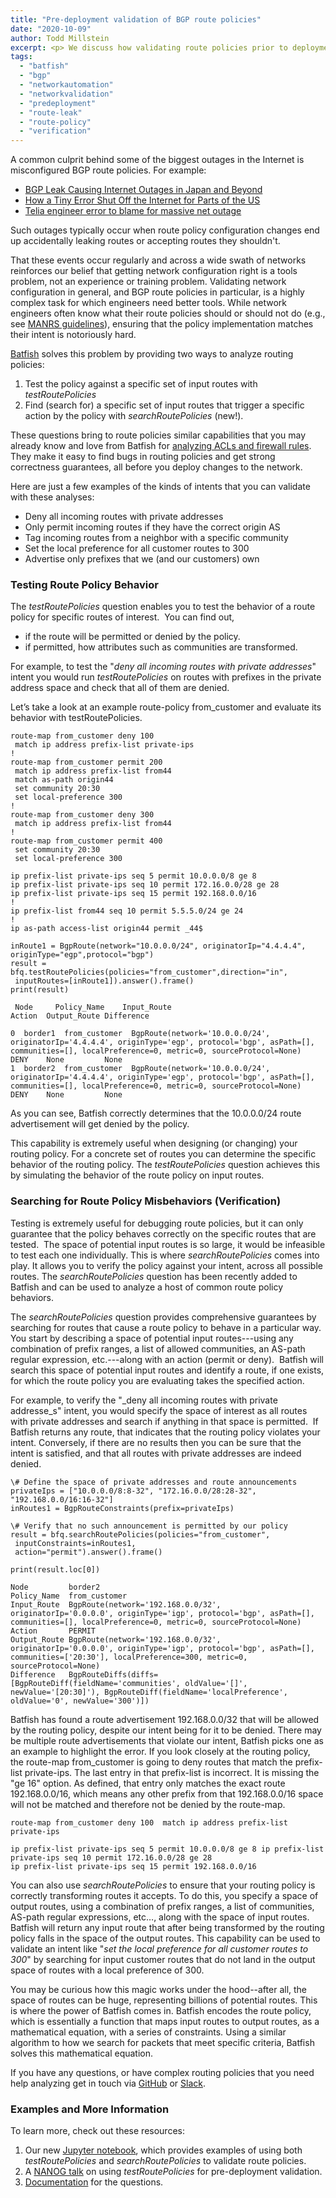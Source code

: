```yaml
---
title: "Pre-deployment validation of BGP route policies"
date: "2020-10-09"
author: Todd Millstein
excerpt: <p> We discuss how validating route policies prior to deployment can prevent outages big and small.
tags:
  - "batfish"
  - "bgp"
  - "networkautomation"
  - "networkvalidation"
  - "predeployment"
  - "route-leak"
  - "route-policy"
  - "verification"
---
```


A common culprit behind some of the biggest outages in the Internet is misconfigured BGP route policies. For example:

- [BGP Leak Causing Internet Outages in Japan and Beyond](https://www.bgpmon.net/bgp-leak-causing-internet-outages-in-japan-and-beyond/)
- [How a Tiny Error Shut Off the Internet for Parts of the US](https://www.wired.com/story/how-a-tiny-error-shut-off-the-internet-for-parts-of-the-us/)
- [Telia engineer error to blame for massive net outage](https://www.theregister.com/2016/06/20/telia_engineer_blamed_massive_net_outage/)

<!--  
![BGP Route Leak](/assets/images/bgp-route-leak-e1602110402996.png) -->

Such outages typically occur when route policy configuration changes end up accidentally leaking routes or accepting routes they shouldn't.

That these events occur regularly and across a wide swath of networks reinforces our belief that getting network configuration right is a tools problem, not an experience or training problem. Validating network configuration in general, and BGP route policies in particular, is a highly complex task for which engineers need better tools. While network engineers often know what their route policies should or should not do (e.g., see [MANRS guidelines](https://www.manrs.org/)), ensuring that the policy implementation matches their intent is notoriously hard.

[Batfish](https://github.com/batfish/batfish) solves this problem by providing two ways to analyze routing policies:

1. Test the policy against a specific set of input routes with _testRoutePolicies_
2. Find (search for) a specific set of input routes that trigger a specific action by the policy with _searchRoutePolicies_ (new!).

These questions bring to route policies similar capabilities that you may already know and love from Batfish for [analyzing ACLs and firewall rules](https://github.com/batfish/pybatfish/blob/master/jupyter_notebooks/Analyzing%20ACLs%20and%20Firewall%20Rules.ipynb). They make it easy to find bugs in routing policies and get strong correctness guarantees, all before you deploy changes to the network.

Here are just a few examples of the kinds of intents that you can validate with these analyses:

- Deny all incoming routes with private addresses
- Only permit incoming routes if they have the correct origin AS
- Tag incoming routes from a neighbor with a specific community
- Set the local preference for all customer routes to 300
- Advertise only prefixes that we (and our customers) own

### Testing Route Policy Behavior

The _testRoutePolicies_ question enables you to test the behavior of a route policy for specific routes of interest.  You can find out,

- if the route will be permitted or denied by the policy.
- if permitted, how attributes such as communities are transformed.

For example, to test the "_deny all incoming routes with private addresses_" intent you would run _testRoutePolicies_ on routes with prefixes in the private address space and check that all of them are denied.

Let’s take a look at an example route-policy from_customer and evaluate its behavior with testRoutePolicies.

```
route-map from_customer deny 100
 match ip address prefix-list private-ips
!
route-map from_customer permit 200
 match ip address prefix-list from44
 match as-path origin44
 set community 20:30
 set local-preference 300
!
route-map from_customer deny 300
 match ip address prefix-list from44
!
route-map from_customer permit 400
 set community 20:30
 set local-preference 300

ip prefix-list private-ips seq 5 permit 10.0.0.0/8 ge 8
ip prefix-list private-ips seq 10 permit 172.16.0.0/28 ge 28
ip prefix-list private-ips seq 15 permit 192.168.0.0/16
!
ip prefix-list from44 seq 10 permit 5.5.5.0/24 ge 24
!
ip as-path access-list origin44 permit _44$
```

```
inRoute1 = BgpRoute(network="10.0.0.0/24", originatorIp="4.4.4.4", originType="egp",protocol="bgp")
result = bfq.testRoutePolicies(policies="from_customer",direction="in",
 inputRoutes=[inRoute1]).answer().frame()
print(result)

 Node     Policy_Name    Input_Route                                                                                                                                                             Action  Output_Route Difference

0  border1  from_customer  BgpRoute(network='10.0.0.0/24', originatorIp='4.4.4.4', originType='egp', protocol='bgp', asPath=[], communities=[], localPreference=0, metric=0, sourceProtocol=None)  DENY    None         None
1  border2  from_customer  BgpRoute(network='10.0.0.0/24', originatorIp='4.4.4.4', originType='egp', protocol='bgp', asPath=[], communities=[], localPreference=0, metric=0, sourceProtocol=None)  DENY    None         None
```

As you can see, Batfish correctly determines that the 10.0.0.0/24 route advertisement will get denied by the policy.

This capability is extremely useful when designing (or changing) your routing policy. For a concrete set of routes you can determine the specific behavior of the routing policy. The _testRoutePolicies_ question achieves this by simulating the behavior of the route policy on input routes.

### Searching for Route Policy Misbehaviors (Verification)

Testing is extremely useful for debugging route policies, but it can only guarantee that the policy behaves correctly on the specific routes that are tested.  The space of potential input routes is so large, it would be infeasible to test each one individually. This is where _searchRoutePolicies_ comes into play. It allows you to verify the policy against your intent, across all possible routes. The _searchRoutePolicies_ question has been recently added to Batfish and can be used to analyze a host of common route policy behaviors.

The _searchRoutePolicies_ question provides comprehensive guarantees by searching for routes that cause a route policy to behave in a particular way.  You start by describing a space of potential input routes---using any combination of prefix ranges, a list of allowed communities, an AS-path regular expression, etc.---along with an action (permit or deny).  Batfish will search this space of potential input routes and identify a route, if one exists, for which the route policy you are evaluating takes the specified action.

For example, to verify the "_deny all incoming routes with private addresse_s" intent, you would specify the space of interest as all routes with private addresses and search if anything in that space is permitted.  If Batfish returns any route, that indicates that the routing policy violates your intent. Conversely, if there are no results then you can be sure that the intent is satisfied, and that all routes with private addresses are indeed denied.

```
\# Define the space of private addresses and route announcements
privateIps = ["10.0.0.0/8:8-32", "172.16.0.0/28:28-32", "192.168.0.0/16:16-32"]
inRoutes1 = BgpRouteConstraints(prefix=privateIps)

\# Verify that no such announcement is permitted by our policy
result = bfq.searchRoutePolicies(policies="from_customer",
 inputConstraints=inRoutes1,
 action="permit").answer().frame()

print(result.loc[0])

Node         border2
Policy_Name  from_customer
Input_Route  BgpRoute(network='192.168.0.0/32', originatorIp='0.0.0.0', originType='igp', protocol='bgp', asPath=[], communities=[], localPreference=0, metric=0, sourceProtocol=None)
Action       PERMIT
Output_Route BgpRoute(network='192.168.0.0/32', originatorIp='0.0.0.0', originType='igp', protocol='bgp', asPath=[], communities=['20:30'], localPreference=300, metric=0, sourceProtocol=None)
Difference   BgpRouteDiffs(diffs=[BgpRouteDiff(fieldName='communities', oldValue='[]', newValue='[20:30]'), BgpRouteDiff(fieldName='localPreference', oldValue='0', newValue='300')])
```

Batfish has found a route advertisement 192.168.0.0/32 that will be allowed by the routing policy, despite our intent being for it to be denied. There may be multiple route advertisements that violate our intent, Batfish picks one as an example to highlight the error. If you look closely at the routing policy, the route-map from_customer is going to deny routes that match the prefix-list private-ips. The last entry in that prefix-list is incorrect. It is missing the "ge 16" option. As defined, that entry only matches the exact route 192.168.0.0/16, which means any other prefix from that 192.168.0.0/16 space will not be matched and therefore not be denied by the route-map.

```
route-map from_customer deny 100  match ip address prefix-list private-ips

ip prefix-list private-ips seq 5 permit 10.0.0.0/8 ge 8 ip prefix-list private-ips seq 10 permit 172.16.0.0/28 ge 28
ip prefix-list private-ips seq 15 permit 192.168.0.0/16
```

You can also use _searchRoutePolicies_ to ensure that your routing policy is correctly transforming routes it accepts. To do this, you specify a space of output routes, using a combination of prefix ranges, a list of communities, AS-path regular expressions, etc…, along with the space of input routes. Batfish will return any input route that after being transformed by the routing policy falls in the space of the output routes. This capability can be used to validate an intent like "_set the local preference for all customer routes to 300_" by searching for input customer routes that do not land in the output space of routes with a local preference of 300.

You may be curious how this magic works under the hood--after all, the space of routes can be huge, representing billions of potential routes. This is where the power of Batfish comes in. Batfish encodes the route policy, which is essentially a function that maps input routes to output routes, as a mathematical equation, with a series of constraints. Using a similar algorithm to how we search for packets that meet specific criteria, Batfish solves this mathematical equation.

If you have any questions, or have complex routing policies that you need help analyzing get in touch via [GitHub](https://github.com/batfish/batfish) or [Slack](https://join.slack.com/t/batfish-org/shared_invite/enQtMzA0Nzg2OTAzNzQ1LTcyYzY3M2Q0NWUyYTRhYjdlM2IzYzRhZGU1NWFlNGU2MzlhNDY3OTJmMDIyMjQzYmRlNjhkMTRjNWIwNTUwNTQ).

### Examples and More Information

To learn more, check out these resources:

1. Our new [Jupyter notebook](https://github.com/batfish/pybatfish/blob/master/jupyter_notebooks/Analyzing%20Routing%20Policies.ipynb), which provides examples of using both _testRoutePolicies_ and _searchRoutePolicies_ to validate route policies.
2. A [NANOG talk](https://www.youtube.com/watch?v=rxqEe7vztRE) on using _testRoutePolicies_ for pre-deployment validation.
3. [Documentation](https://pybatfish.readthedocs.io/en/latest/notebooks/routingProtocols.html) for the questions.
